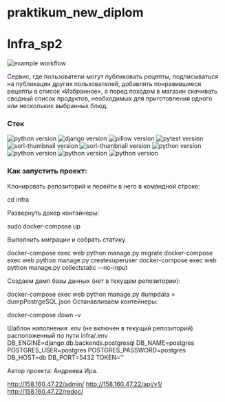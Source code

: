 # praktikum_new_diplom
# Infra_sp2

![example workflow](https://github.com/Irya0103/foodgram-project-react/actions/workflows/main.yml/badge.svg)

Cервис, где пользователи могут публиковать рецепты, подписываться на публикации других пользователей, добавлять понравившиеся рецепты в список «Избранное», а перед походом в магазин скачивать сводный список продуктов, необходимых для приготовления одного или нескольких выбранных блюд.



### **Стек**
![python version](https://img.shields.io/badge/Python-3.7-green)
![django version](https://img.shields.io/badge/Django-2.2-green)
![pillow version](https://img.shields.io/badge/Pillow-8.3-green)
![pytest version](https://img.shields.io/badge/pytest-6.2-green)
![sorl-thumbnail version](https://img.shields.io/badge/thumbnail-12.7-green)
![sorl-thumbnail version](https://img.shields.io/badge/Django%20REST%20Framework-%203.12.4-green)
![python version](https://img.shields.io/badge/Docker-3.3-green)
![python version](https://img.shields.io/badge/Nginx-%201.18-green)
![python version](https://img.shields.io/badge/Docker-3.3-green)
![python version](https://img.shields.io/badge/Docker-3.3-green)

### Как запустить проект:

Клонировать репозиторий и перейти в него в командной строке:

cd infra

Развернуть докер контэйнеры:

sudo docker-compose up

Выполнить миграции и собрать статику

docker-compose exec web python manage.py migrate
docker-compose exec web python manage.py createsuperuser
docker-compose exec web python manage.py collectstatic --no-input

Создаем дамп базы данных (нет в текущем репозитории):

docker-compose exec web python manage.py dumpdata > dumpPostrgeSQL.json
Останавливаем контейнеры:

docker-compose down -v

Шаблон наполнения .env (не включен в текущий репозиторий) расположенный по пути infra/.env
DB_ENGINE=django.db.backends.postgresql
DB_NAME=postgres
POSTGRES_USER=postgres
POSTGRES_PASSWORD=postgres
DB_HOST=db
DB_PORT=5432
TOKEN=''


Автор проекта: Андреева Ира.

http://158.160.47.22/admin/
http://158.160.47.22/api/v1/
http://158.160.47.22/redoc/
